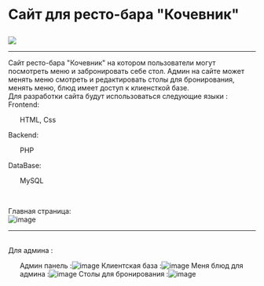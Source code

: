 # <p> Сайт для ресто-бара "Кочевник" </p> 
<img src = "https://sun9-56.userapi.com/impg/ze0LZYhQTz-gbyOBe4FRFtxo5WnmvT78Emr-BA/Y1XFfTM8Xcw.jpg?size=929x930&quality=96&sign=6377a48e6c7e40fec4be20a2fa0a6bbf&type=album"></img>
<hr>
Сайт ресто-бара "Кочевник" на котором пользователи могут посмотреть меню и забронировать себе стол. Админ на сайте может менять меню смотреть и редактировать столы для бронирования, менять меню, блюд имеет доступ к клиенсткой базе.
<br> Для разработки сайта будут использоваться следующие языки :
<br>Frontend:
  <ul>
  HTML,
  Css
  </ul>
  Backend:
  <ul>
    PHP
  </ul>
  DataBase:
  <ul>
    MySQL
  </ul>
  <br>
  
  Главная страница: <br>![image](https://github.com/user-attachments/assets/a6b46b5d-d5db-482e-84bc-2857ea787eee)

  <hr>
 
  <br> Для админа :
  <ul>
    
Админ панель :![image](https://github.com/user-attachments/assets/1461fe15-1536-4a45-8894-1510137c2ab9)
Клиентская база :![image](https://github.com/user-attachments/assets/becc802b-9f07-47f1-b576-0e65d1c7d625)
Меня блюд для админа :![image](https://github.com/user-attachments/assets/92e5407c-b510-400d-ac6a-571223359210)
Столы для бронирования :![image](https://github.com/user-attachments/assets/22d2073f-60eb-4878-916a-abb31d486d33)
</ul>

